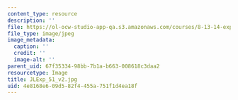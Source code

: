 ```yaml
---
content_type: resource
description: ''
file: https://ol-ocw-studio-app-qa.s3.amazonaws.com/courses/8-13-14-experimental-physics-i-ii-junior-lab-fall-2016-spring-2017/4e8168e609d582f4455a751f1d4ea18f_JLExp_51_v2.jpg
file_type: image/jpeg
image_metadata:
  caption: ''
  credit: ''
  image-alt: ''
parent_uid: 67f35334-98bb-7b1a-b663-008618c3daa2
resourcetype: Image
title: JLExp_51_v2.jpg
uid: 4e8168e6-09d5-82f4-455a-751f1d4ea18f
---
```

